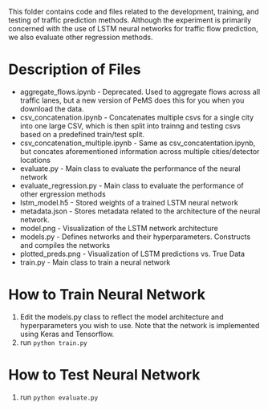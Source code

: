 This folder contains code and files related to the development, training, and testing of traffic prediction methods. Although the experiment is primarily concerned with the use of LSTM neural networks for traffic flow prediction, we also evaluate other regression methods. 

# Description of Files
* aggregate_flows.ipynb - Deprecated. Used to aggregate flows across all traffic lanes, but a new version of PeMS does this for you when you download the data. 
* csv_concatenation.ipynb - Concatenates multiple csvs for a single city into one large CSV, which is then split into trainng and testing csvs based on a predefined train/test split.
* csv_concatenation_multiple.ipynb - Same as csv_concatentation.ipynb, but concates aforementioned information across multiple cities/detector locations
* evaluate.py - Main class to evaluate the performance of the neural network
* evaluate_regression.py - Main class to evaluate the performance of other ergression methods
* lstm_model.h5 - Stored weights of a trained LSTM neural network
* metadata.json - Stores metadata related to the architecture of the neural network.
* model.png - Visualization of the LSTM network architecture
* models.py - Defines networks and their hyperparameters. Constructs and compiles the networks
* plotted_preds.png - Visualization of LSTM predictions vs. True Data
* train.py - Main class to train a neural network

# How to Train Neural Network
1. Edit the models.py class to reflect the model architecture and hyperparameters you wish to use. Note that the network is implemented using Keras and Tensorflow. 
2. run `python train.py`

# How to Test Neural Network
1. run `python evaluate.py`
